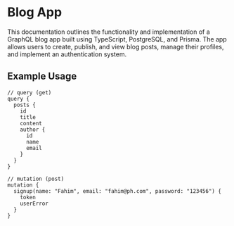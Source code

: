 # Blog App

This documentation outlines the functionality and implementation of a GraphQL blog app built using TypeScript, PostgreSQL, and Prisma. The app allows users to create, publish, and view blog posts, manage their profiles, and implement an authentication system.

## Example Usage

```gql
// query (get)
query {
  posts {
    id
    title
    content
    author {
      id
      name
      email
    }
  }
}
```

```gql
// mutation (post)
mutation {
  signup(name: "Fahim", email: "fahim@ph.com", password: "123456") {
    token
    userError
  }
}
```

